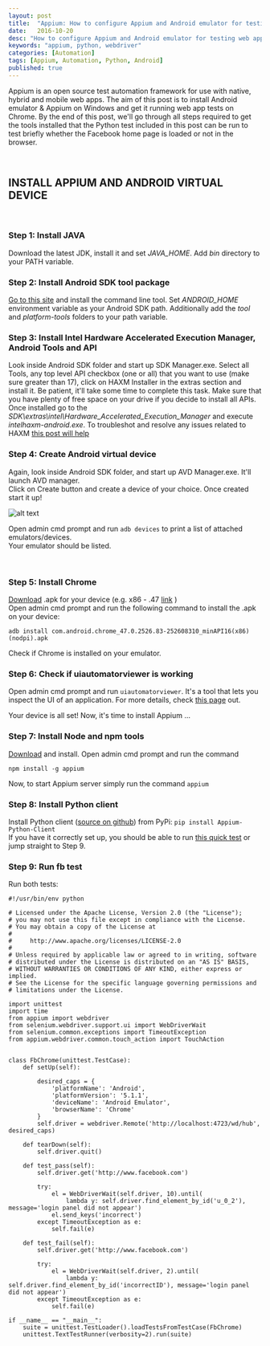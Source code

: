 ```yaml
---
layout: post
title:  "Appium: How to configure Appium and Android emulator for testing web apps on Chrome browser with Python"
date:   2016-10-20
desc: "How to configure Appium and Android emulator for testing web apps on Chrome browser with Python"
keywords: "appium, python, webdriver"
categories: [Automation]
tags: [Appium, Automation, Python, Android]
published: true
---
```



Appium is an open source test automation framework for use with native, hybrid and mobile web apps. The aim of this post is to install Android emulator & Appium on Windows and get it running web app tests on Chrome. By the end of this post, we'll go through all steps required to get the tools installed that the Python test included in this post can be run to test briefly whether the Facebook home page is loaded or not in the browser.

&nbsp;

## INSTALL APPIUM AND ANDROID VIRTUAL DEVICE

&nbsp;

### Step 1: Install JAVA
Download the latest JDK, install it and set _JAVA_HOME_. Add _bin_ directory to your PATH variable.  

### Step 2: Install Android SDK tool package  
[Go to this site](https://developer.android.com/studio/index.html) and install the command line tool. Set _ANDROID_HOME_ environment variable as your Android SDK path. Additionally add the _tool_ and _platform-tools_ folders to your path variable.  

### Step 3: Install Intel Hardware Accelerated Execution Manager, Android Tools and API  
Look inside Android SDK folder and start up SDK Manager.exe. Select all Tools, any top level API checkbox (one or all) that you want to use (make sure greater than 17), click on HAXM Installer in the extras section and install it. Be patient, it'll take some time to complete this task. Make sure that you have plenty of free space on your drive if you decide to install all APIs. Once installed go to the _SDK\extras\intel\Hardware_Accelerated_Execution_Manager_ and execute _intelhaxm-android.exe_.
To troubleshot and resolve any issues related to HAXM [this post will help](http://stackoverflow.com/questions/26355645/error-in-launching-avd-with-amd-processor)  

### Step 4: Create Android virtual device  
Again, look inside Android SDK folder, and start up AVD Manager.exe. It'll launch AVD manager.  
Click on Create button and create a device of your choice. Once created start it up!


![alt text](http://testprojects.co/static/img/postimg/android.png "Android Virtual Device")

Open admin cmd prompt and run `adb devices` to print a list of attached emulators/devices.  
Your emulator should be listed.

&nbsp;

### Step 5: Install Chrome  
[Download](http://www.apkmirror.com/uploads/?q=chrome) .apk for your device (e.g. x86 - .47 [link](http://www.apkmirror.com/apk/google-inc/chrome/chrome-47-0-2526-83-release/) )  
Open admin cmd prompt and run the following command to install the .apk on your device:  

```
adb install com.android.chrome_47.0.2526.83-252608310_minAPI16(x86)(nodpi).apk 
```
Check if Chrome is installed on your emulator.

### Step 6: Check if uiautomatorviewer is working
Open admin cmd prompt and run `uiautomatorviewer`. It's a tool that lets you inspect the UI of an application. For more details, check [this page](https://nishantverma.gitbooks.io/appium-for-android/content/exploring_uiautomatorviewer/) out.

Your device is all set! Now, it's time to install Appium ...

### Step 7: Install Node and npm tools
[Download](https://nodejs.org/en/download/) and install.
Open admin cmd prompt and run the command  

```
npm install -g appium
```

Now, to start Appium server simply run the command `appium`

### Step 8: Install Python client
Install Python client ([source on github](https://github.com/appium/python-client)) from PyPi: `pip install Appium-Python-Client`  
If you have it correctly set up, you should be able to run [this quick test](https://github.com/appium/python-client/blob/master/test/functional/android/chrome_tests.py) or jump straight to Step 9.


### Step 9: Run fb test

Run both tests:

```
#!/usr/bin/env python

# Licensed under the Apache License, Version 2.0 (the "License");
# you may not use this file except in compliance with the License.
# You may obtain a copy of the License at
#
#     http://www.apache.org/licenses/LICENSE-2.0
#
# Unless required by applicable law or agreed to in writing, software
# distributed under the License is distributed on an "AS IS" BASIS,
# WITHOUT WARRANTIES OR CONDITIONS OF ANY KIND, either express or implied.
# See the License for the specific language governing permissions and
# limitations under the License.

import unittest
import time
from appium import webdriver
from selenium.webdriver.support.ui import WebDriverWait
from selenium.common.exceptions import TimeoutException
from appium.webdriver.common.touch_action import TouchAction


class FbChrome(unittest.TestCase):
    def setUp(self):
        
        desired_caps = {
            'platformName': 'Android',
            'platformVersion': '5.1.1',
            'deviceName': 'Android Emulator',
            'browserName': 'Chrome'
        }
        self.driver = webdriver.Remote('http://localhost:4723/wd/hub', desired_caps)
        
    def tearDown(self):
        self.driver.quit()

    def test_pass(self):
        self.driver.get('http://www.facebook.com')

        try:
            el = WebDriverWait(self.driver, 10).until(
                lambda y: self.driver.find_element_by_id('u_0_2'), message='login panel did not appear')
            el.send_keys('incorrect')
        except TimeoutException as e:
            self.fail(e)

    def test_fail(self):
        self.driver.get('http://www.facebook.com')

        try:
            el = WebDriverWait(self.driver, 2).until(
                lambda y: self.driver.find_element_by_id('incorrectID'), message='login panel did not appear')
        except TimeoutException as e:
            self.fail(e)

if __name__ == "__main__":
    suite = unittest.TestLoader().loadTestsFromTestCase(FbChrome)
    unittest.TextTestRunner(verbosity=2).run(suite)

```






&nbsp;

